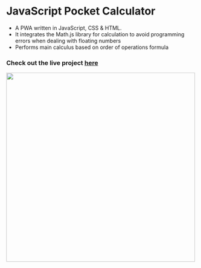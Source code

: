 # JavaScript Pocket Calculator

- A PWA written in JavaScript, CSS & HTML.
- It integrates the Math.js library for calculation to avoid programming errors when dealing with floating numbers
- Performs main calculus based on order of operations formula

### Check out the live project [here](https://inomniaparatus-wd.github.io/JavaScript-Calculator/)

<img src="https://github.com/InOmniaParatus-WD/InOmniaParatus-WD.github.io/assets/78725314/2edb9728-a015-471e-9c99-9792277f6ab9.jpg" width=500px/>

